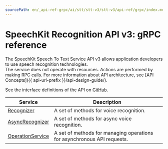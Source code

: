 ```yaml
---
sourcePath: en/_api-ref-grpc/ai/stt/stt-v3/stt-v3/api-ref/grpc/index.md
---
```

# SpeechKit Recognition API v3: gRPC reference
The SpeechKit Speech To Text Service API v3 allows application developers to use speech recognition technologies. <br>The service does not operate with resources. Actions are performed by making RPC calls. For more information about API architecture, see [API Concepts]({{ api-url-prefix }}/api-design-guide/).

See the interface definitions of the API on [GitHub](https://github.com/yandex-cloud/cloudapi).

Service | Description
--- | ---
[Recognizer](./stt_service.md) | A set of methods for voice recognition.
[AsyncRecognizer](./AsyncRecognizer.md) | A set of methods for async voice recognition.
[OperationService](./operation_service.md) | A set of methods for managing operations for asynchronous API requests.
